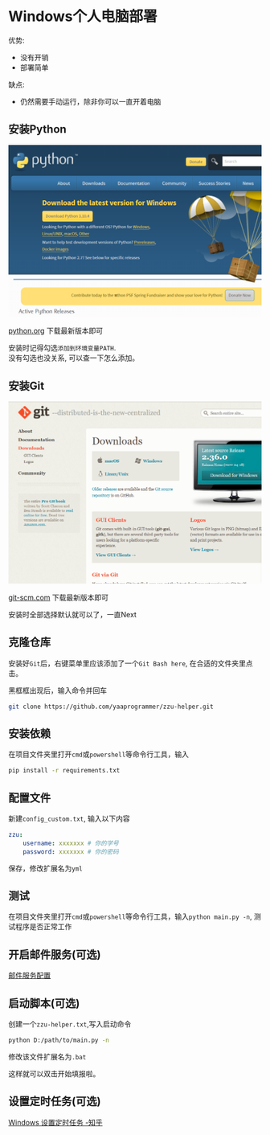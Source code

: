 # Windows个人电脑部署

优势:

- 没有开销
- 部署简单

缺点:

- 仍然需要手动运行，除非你可以一直开着电脑

## 安装Python

![download python](./image/windows-step-1.png)

[python.org](https://www.python.org/downloads/) 下载最新版本即可

安装时记得勾选`添加到环境变量PATH`.  
没有勾选也没关系, 可以查一下怎么添加。

## 安装Git

![download git](image/windows-step-2.png)

[git-scm.com](https://git-scm.com/downloads) 下载最新版本即可

安装时全部选择默认就可以了，一直Next

## 克隆仓库

安装好`Git`后，右键菜单里应该添加了一个`Git Bash here`, 在合适的文件夹里点击。

黑框框出现后，输入命令并回车

```bash
git clone https://github.com/yaaprogrammer/zzu-helper.git
```

## 安装依赖

在项目文件夹里打开`cmd`或`powershell`等命令行工具，输入

```bash
pip install -r requirements.txt
```

## 配置文件

新建`config_custom.txt`, 输入以下内容

```yaml
zzu:
    username: xxxxxxx # 你的学号
    password: xxxxxxx # 你的密码
```

保存，修改扩展名为`yml`

## 测试

在项目文件夹里打开`cmd`或`powershell`等命令行工具，输入`python main.py -n`, 测试程序是否正常工作

## 开启邮件服务(可选)

[邮件服务配置](./mail-settings.md)

## 启动脚本(可选)

创建一个`zzu-helper.txt`,写入启动命令

```bash
python D:/path/to/main.py -n
```

修改该文件扩展名为`.bat`

这样就可以双击开始填报啦。

## 设置定时任务(可选)

[Windows 设置定时任务 -知乎](https://zhuanlan.zhihu.com/p/430602325)
